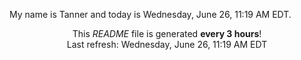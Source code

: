 My name is Tanner and today is Wednesday, June 26, 11:19 AM EDT.

<p align="center">This <i>README</i> file is generated <b>every 3 hours</b>!</br>Last refresh: Wednesday, June 26, 11:19 AM EDT<br /></p>
